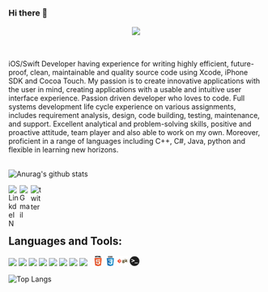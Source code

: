 ### Hi there 👋

<!--
**Farazahmed90/Farazahmed90** is a ✨ _special_ ✨ repository because its `README.md` (this file) appears on your GitHub profile.

Here are some ideas to get you started:

- 🔭 I’m currently working on ...
- 🌱 I’m currently learning ...
- 👯 I’m looking to collaborate on ...
- 🤔 I’m looking for help with ...
- 💬 Ask me about ...
- 📫 How to reach me: ...
- 😄 Pronouns: ...
- ⚡ Fun fact: ...
-->

<div align="center">
  <img align="center" src="https://images-na.ssl-images-amazon.com/images/I/4159Rqv2RxL._SX331_BO1,204,203,200_.jpg">
</div>
<br/> <br/>

iOS/Swift Developer having experience for writing highly efficient, future-proof, clean, maintainable and quality source code using Xcode, iPhone SDK and Cocoa Touch. My passion is to create innovative applications with the user in mind, creating applications with a usable and intuitive user interface experience.
Passion driven developer who loves to code. Full systems development life cycle experience on various assignments, includes requirement analysis, design, code building, testing, maintenance, and support. Excellent analytical and problem-solving skills, positive and proactive attitude, team player and also able to work on my own. Moreover, proficient in a range of languages including C++, C#, Java, python and flexible in learning new horizons. 
<br/> <br/>

![Anurag's github stats](https://github-readme-stats.vercel.app/api?username=farazahmed90&show_icons=true&theme=dracula)

<a target="_blank" href="https://www.linkedin.com/in/farazahmed~/">
  <img align="left" alt="LinkdeIN" width="22px" src="https://cdn.jsdelivr.net/npm/simple-icons@v3/icons/linkedin.svg" />
</a>
<a target="_blank" href="mailto:khatrifaraz40@gmail.com">
  <img align="left" alt="Gmail" width="22px" src="https://cdn.jsdelivr.net/npm/simple-icons@v3/icons/gmail.svg" />
</a>
<a target="_blank" href="https://twitter.com/Faraz_Ahmed90">
  <img align="left" alt="twitter" width="22px" src="https://cdn.jsdelivr.net/npm/simple-icons@v3/icons/twitter.svg" />
</a>
<br/> <br/>
<br/> <br/>

## Languages and Tools:
<code><img height="20" src="https://developer.apple.com/swift/images/swift-og.png"></code>
<code><img height="20" src="https://pluralsight.imgix.net/paths/path-icons/csharp-e7b8fcd4ce.png"></code>
<code><img height="20" src="https://images.vexels.com/media/users/3/166477/isolated/preview/9bb722f0e85ddbc1ce0f064534fd2311-python-programming-language-icon-by-vexels.png"></code>
<code><img height="20" src="https://miro.medium.com/max/2558/1*3kPOI1_HGuE0fPWBj_jnog.png"></code>
<code><img height="20" src="https://encrypted-tbn0.gstatic.com/images?q=tbn:ANd9GcSYfTnbNaoiRKFTfRIFwhlStQbLajTeyZUajg&usqp=CAU"></code>
<code><img height="20" src="https://www.flaticon.com/svg/static/icons/svg/2165/2165004.svg"></code>
<code><img height="20" src="https://cdn.worldvectorlogo.com/logos/microsoft-sql-server.svg"></code>
<code><img height="20" src="https://cdn.worldvectorlogo.com/logos/parse-1.svg"></code>
<code><img height="https://upload.wikimedia.org/wikipedia/commons/thumb/1/18/ISO_C%2B%2B_Logo.svg/1200px-ISO_C%2B%2B_Logo.svg.png"></code>
<code><img height="https://lh3.googleusercontent.com/proxy/p7RX-1T8D08nqrRSO0AH-ri0eEv9IZYAt0n7askPJSbQf63qX16Le3Zt4uM73Ng5YWlPNYzO4be53QYfEMNqUthjCWhdFD5V0ZwsVOfxBKzy8w"></code>
<code><img height="20" src="https://raw.githubusercontent.com/github/explore/80688e429a7d4ef2fca1e82350fe8e3517d3494d/topics/html/html.png"></code>
<code><img height="20" src="https://raw.githubusercontent.com/github/explore/80688e429a7d4ef2fca1e82350fe8e3517d3494d/topics/css/css.png"></code>
<code><img height="20" src="https://raw.githubusercontent.com/github/explore/80688e429a7d4ef2fca1e82350fe8e3517d3494d/topics/git/git.png"></code>
<code><img height="20" src="https://raw.githubusercontent.com/github/explore/80688e429a7d4ef2fca1e82350fe8e3517d3494d/topics/terminal/terminal.png"></code>

![Top Langs](https://github-readme-stats.vercel.app/api/top-langs/?username=farazahmed90&layout=compact)
 
